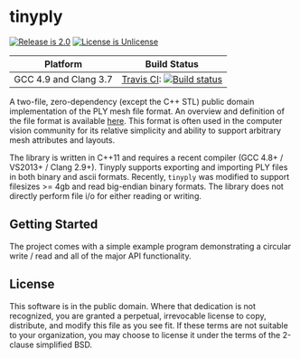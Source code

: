 # tinyply

[![Release is 2.0](http://img.shields.io/badge/release-2.0-blue.svg?style=flat)](https://raw.githubusercontent.com/ddiakopoulos/tinyply/master/source/tinyply.h)
[![License is Unlicense](http://img.shields.io/badge/license-Unlicense-blue.svg?style=flat)](http://unlicense.org/)

Platform | Build Status |
-------- | ------------ |
GCC 4.9 and Clang 3.7 | [Travis CI](http://travis-ci.org): [![Build status](http://travis-ci.org/ddiakopoulos/tinyply.svg?branch=master)](https://travis-ci.org/ddiakopoulos/tinyply) |

A two-file, zero-dependency (except the C++ STL) public domain implementation of the PLY mesh file format. An overview and definition of the file format is available [here](http://paulbourke.net/dataformats/ply/). This format is often used in the computer vision community for its relative simplicity and ability to support arbitrary mesh attributes and layouts.

The library is written in C++11 and requires a recent compiler (GCC 4.8+ / VS2013+ / Clang 2.9+). Tinyply supports exporting and importing PLY files in both binary and ascii formats. Recently, `tinyply` was modified to support filesizes >= 4gb and read big-endian binary formats. The library does not directly perform file i/o for either reading or writing.

## Getting Started

The project comes with a simple example program demonstrating a circular write / read and all of the major API functionality. 

## License

This software is in the public domain. Where that dedication is not recognized, you are granted a perpetual, irrevocable license to copy, distribute, and modify this file as you see fit. If these terms are not suitable to your organization, you may choose to license it under the terms of the 2-clause simplified BSD. 
